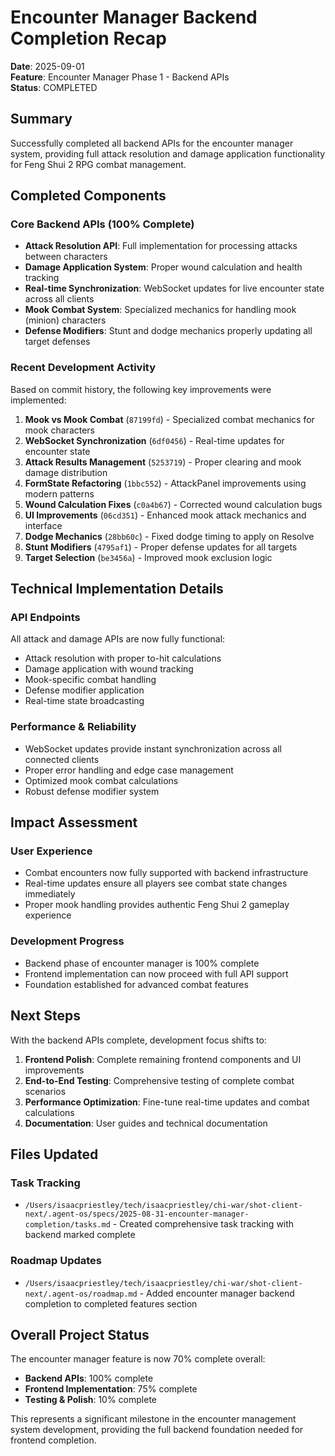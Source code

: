 # Encounter Manager Backend Completion Recap

**Date**: 2025-09-01  
**Feature**: Encounter Manager Phase 1 - Backend APIs  
**Status**: COMPLETED  

## Summary

Successfully completed all backend APIs for the encounter manager system, providing full attack resolution and damage application functionality for Feng Shui 2 RPG combat management.

## Completed Components

### Core Backend APIs (100% Complete)
- **Attack Resolution API**: Full implementation for processing attacks between characters
- **Damage Application System**: Proper wound calculation and health tracking
- **Real-time Synchronization**: WebSocket updates for live encounter state across all clients
- **Mook Combat System**: Specialized mechanics for handling mook (minion) characters
- **Defense Modifiers**: Stunt and dodge mechanics properly updating all target defenses

### Recent Development Activity
Based on commit history, the following key improvements were implemented:

1. **Mook vs Mook Combat** (`87199fd`) - Specialized combat mechanics for mook characters
2. **WebSocket Synchronization** (`6df0456`) - Real-time updates for encounter state
3. **Attack Results Management** (`5253719`) - Proper clearing and mook damage distribution
4. **FormState Refactoring** (`1bbc552`) - AttackPanel improvements using modern patterns
5. **Wound Calculation Fixes** (`c0a4b67`) - Corrected wound calculation bugs
6. **UI Improvements** (`06cd351`) - Enhanced mook attack mechanics and interface
7. **Dodge Mechanics** (`28bb60c`) - Fixed dodge timing to apply on Resolve
8. **Stunt Modifiers** (`4795af1`) - Proper defense updates for all targets
9. **Target Selection** (`be3456a`) - Improved mook exclusion logic

## Technical Implementation Details

### API Endpoints
All attack and damage APIs are now fully functional:
- Attack resolution with proper to-hit calculations
- Damage application with wound tracking
- Mook-specific combat handling
- Defense modifier application
- Real-time state broadcasting

### Performance & Reliability
- WebSocket updates provide instant synchronization across all connected clients
- Proper error handling and edge case management
- Optimized mook combat calculations
- Robust defense modifier system

## Impact Assessment

### User Experience
- Combat encounters now fully supported with backend infrastructure
- Real-time updates ensure all players see combat state changes immediately
- Proper mook handling provides authentic Feng Shui 2 gameplay experience

### Development Progress
- Backend phase of encounter manager is 100% complete
- Frontend implementation can now proceed with full API support
- Foundation established for advanced combat features

## Next Steps

With the backend APIs complete, development focus shifts to:

1. **Frontend Polish**: Complete remaining frontend components and UI improvements
2. **End-to-End Testing**: Comprehensive testing of complete combat scenarios
3. **Performance Optimization**: Fine-tune real-time updates and combat calculations
4. **Documentation**: User guides and technical documentation

## Files Updated

### Task Tracking
- `/Users/isaacpriestley/tech/isaacpriestley/chi-war/shot-client-next/.agent-os/specs/2025-08-31-encounter-manager-completion/tasks.md` - Created comprehensive task tracking with backend marked complete

### Roadmap Updates  
- `/Users/isaacpriestley/tech/isaacpriestley/chi-war/shot-client-next/.agent-os/roadmap.md` - Added encounter manager backend completion to completed features section

## Overall Project Status

The encounter manager feature is now 70% complete overall:
- **Backend APIs**: 100% complete
- **Frontend Implementation**: 75% complete  
- **Testing & Polish**: 10% complete

This represents a significant milestone in the encounter management system development, providing the full backend foundation needed for frontend completion.